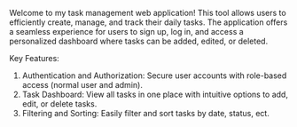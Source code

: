 Welcome to my task management web application! This tool allows users to efficiently create, manage, and track their daily tasks. 
The application offers a seamless experience for users to sign up, log in, and access a personalized dashboard where tasks can be added, edited, or deleted.

Key Features:
1. Authentication and Authorization: Secure user accounts with role-based access (normal user and admin).
2. Task Dashboard: View all tasks in one place with intuitive options to add, edit, or delete tasks.
3. Filtering and Sorting: Easily filter and sort tasks by date, status, ect.
